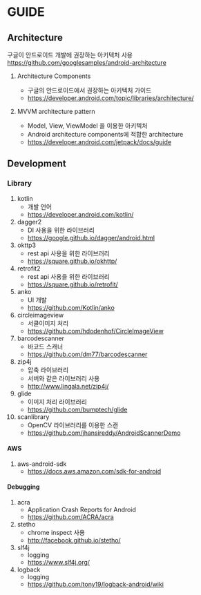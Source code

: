 # GUIDE

## Architecture
구글이 안드로이드 개발에 권장하는 아키텍처 사용
https://github.com/googlesamples/android-architecture

1. Architecture Components
    - 구글의 안드로이드에서 권장하는 아키텍처 가이드
    - https://developer.android.com/topic/libraries/architecture/

1. MVVM architecture pattern
    - Model, View, ViewModel 을 이용한 아키텍처
    - Android architecture components에 적합한 architecture
    - https://developer.android.com/jetpack/docs/guide

## Development
### Library
1. kotlin
    - 개발 언어
    - https://developer.android.com/kotlin/
1. dagger2
    - DI 사용을 위한 라이브러리
    - https://google.github.io/dagger/android.html
1. okttp3
    - rest api 사용을 위한 라이브러리
    - https://square.github.io/okhttp/
1. retrofit2
    - rest api 사용을 위한 라이브러리
    - https://square.github.io/retrofit/
1. anko
    - UI 개발
    - https://github.com/Kotlin/anko
1. circleimageview
    - 서클이미지 처리
    - https://github.com/hdodenhof/CircleImageView
1. barcodescanner
    - 바코드 스캐너
    - https://github.com/dm77/barcodescanner
1. zip4j
    - 압축 라이브러리
    - 서버와 같은 라이브러리 사용
    - http://www.lingala.net/zip4j/
1. glide
    - 이미지 처리 라이브러리
    - https://github.com/bumptech/glide
1. scanlibrary
    - OpenCV 라이브러리를 이용한 스캔
    - https://github.com/jhansireddy/AndroidScannerDemo
#### AWS
1. aws-android-sdk
    - https://docs.aws.amazon.com/sdk-for-android

#### Debugging
1. acra
    - Application Crash Reports for Android
    - https://github.com/ACRA/acra
1. stetho
    - chrome inspect 사용
    - http://facebook.github.io/stetho/
1. slf4j
    - logging
    - https://www.slf4j.org/
1. logback
    - logging
    - https://github.com/tony19/logback-android/wiki